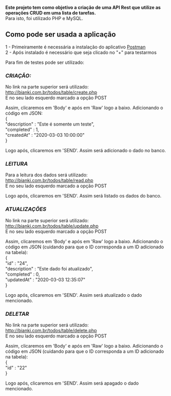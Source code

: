 **Este projeto tem como objetivo a criação de uma API Rest que utilize as operações CRUD em uma lista de tarefas.**<br>
Para isto, foi utilizado PHP e MySQL.

## Como pode ser usada a aplicação
1 - Primeiramente é necessária a instalação do aplicativo [Postman](https://www.postman.com/app/)<br>
2 - Após instalado é necessário que seja clicado no "+" para testarmos<br>

Para fim de testes pode ser utilizado:<br>
### *CRIAÇÃO:*
No link na parte superior será utilizado:<br>
http://bianki.com.br/todos/table/create.php<br>
E no seu lado esquerdo marcado a opção POST<br>

Assim, clicaremos em 'Body' e após em 'Raw' logo a baixo. Adicionando o código em JSON:<br>
{<br>
    "description" : "Este é somente um teste",<br>
    "completed" : 1,<br>
    "createdAt" : "2020-03-03 10:00:00"<br>
}

Logo após, clicaremos em 'SEND'. Assim será adicionado o dado no banco.<br>

### *LEITURA*
Para a leitura dos dados será utilizado:<br>
http://bianki.com.br/todos/table/read.php<br>
E no seu lado esquerdo marcado a opção POST<br>

Logo após, clicaremos em 'SEND'. Assim será listado os dados do banco.<br>

### *ATUALIZAÇÕES*
No link na parte superior será utilizado:<br>
http://bianki.com.br/todos/table/update.php<br>
E no seu lado esquerdo marcado a opção POST<br>

Assim, clicaremos em 'Body' e após em 'Raw' logo a baixo. Adicionando o código em JSON (cuidando para que o ID corresponda a um ID adicionado na tabela):<br>
{<br>
	"id" : "24",<br>
    "description" : "Este dado foi atualizado",<br>
    "completed" : 0,<br>
    "updatedAt" : "2020-03-03 12:35:07"<br>
}<br>

Logo após, clicaremos em 'SEND'. Assim será atualizado o dado mencionado.<br>

### *DELETAR*
No link na parte superior será utilizado:<br>
http://bianki.com.br/todos/table/delete.php<br>
E no seu lado esquerdo marcado a opção POST<br>

Assim, clicaremos em 'Body' e após em 'Raw' logo a baixo. Adicionando o código em JSON (cuidando para que o ID corresponda a um ID adicionado na tabela):<br>
{<br>
    "id" : "22"<br>
}<br>

Logo após, clicaremos em 'SEND'. Assim será apagado o dado mencionado.

